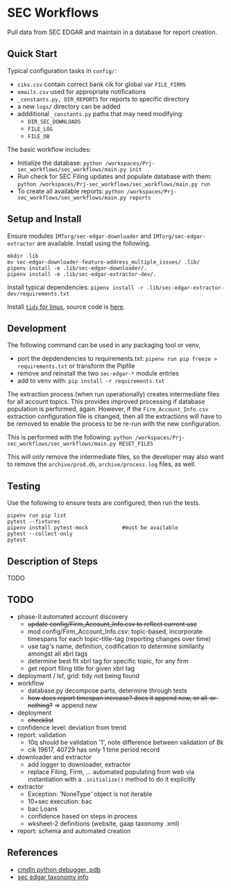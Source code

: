# SEC Workflows

Pull data from SEC EDGAR and maintain in a database for report creation.


## Quick Start

Typical configuration tasks in `config/`: 

* `ciks.csv` contain correct bank cik for global var `FILE_FIRMS`
* `emails.csv` used for appropriate notifications
* `_constants.py, DIR_REPORTS` for reports to specific directory
* a new `logs/` directory can be added
* addditional `_constants.py` paths that may need modifying:
  - `DIR_SEC_DOWNLOADS`
  - `FILE_LOG`
  - `FILE_DB`

The basic workflow includes:

* Initialize the database: `python /workspaces/Prj-sec_workflows/sec_workflows/main.py init`
* Run check for SEC Filing updates and populate database with them: `python /workspaces/Prj-sec_workflows/sec_workflows/main.py run`
* To create all available reports: `python /workspaces/Prj-sec_workflows/sec_workflows/main.py reports`



## Setup and Install 

Ensure modules `IMTorg/sec-edgar-downloader` and `IMTorg/sec-edgar-extractor` are available.  Install using the following.

```
mkdir .lib
mv sec-edgar-downloader-feature-address_multiple_issues/ .lib/
pipenv install -e .lib/sec-edgar-downloader/.
pipenv install -e .lib/sec-edgar-extractor-dev/.
```

Install typical dependencies: `pipenv install -r .lib/sec-edgar-extractor-dev/requirements.txt `

Install [`tidy` for linux](https://www.html-tidy.org/), source code is [here](https://github.com/htacg/tidy-html5).



## Development

The following command can be used in any packaging tool or venv, 

* port the depdendencies to requirements.txt: `pipenv run pip freeze > requirements.txt` or transform the Pipfile
* remove and reinstall the two `sec-edgar-*` module entries
* add to venv with: `pip install -r requirements.txt`

The extraction process (when run operationally) creates intermediate files for all account topics.  This provides improved processing if database population is performed, again.  However, if the `Firm_Account_Info.csv` extraction configuration file is changed, then all the extractions will have to be removed to enable the process to be re-run with the new configuration.  

This is performed with the following: `python /workspaces/Prj-sec_workflows/sec_workflows/main.py RESET_FILES`

This will only remove the intermediate files, so the developer may also want to remove the `archive/prod.db`, `archive/process.log` files, as well.



## Testing

Use the following to ensure tests are configured, then run the tests.

```
pipenv run pip list
pytest --fixtures
pipenv install pytest-mock           #must be available
pytest --collect-only
pytest
```


## Description of Steps

TODO



## TODO

* phase-II:automated account discovery
  - ~~update config/Firm_Account_Info.csv to reflect current use~~
  - mod config/Firm_Account_Info.csv: topic-based, incorporate timespans for each topic-title-tag (reporting changes over time)
  - use tag's name, definition, codification to determine similarity amongst all xbrl tags
  - determine best fit xbrl tag for specific topic, for any firm
  - get report filing title for given xbrl tag
* deployment / lsf, grid: tidy not being found
* workflow
  - database.py decompose parts, determine through tests
  - ~~how does report timespan increase? does it append new, or all-or-nothing?~~ => append new
* deployment
  - ~~checklist~~
* confidence level: deviation from trend
* report: validation
  - 10q should be validation '1', note difference between validation of 8k
  - cik 19617, 40729 has only 1 time period record
* downloader and extractor
  - add logger to downloader, extractor
  - replace Filing, Firm, ... automated populating from web via instantiation with a `.initialize()` method to do it explicitly
* extractor
  - Exception: 'NoneType' object is not iterable
  - 10+sec execution: bac
  - bac Loans
  - confidence based on steps in process
  - wksheet-2 definitions (website, gaap taxonomy .xml)
* report: schema and automated creation


## References

* [cmdln python debugger, pdb](https://qxf2.com/blog/debugging-in-python-using-pytest-set_trace/)
* [sec edgar taxonomy info](https://sec.gov/info/edgar/edgartaxonomies.shtml)